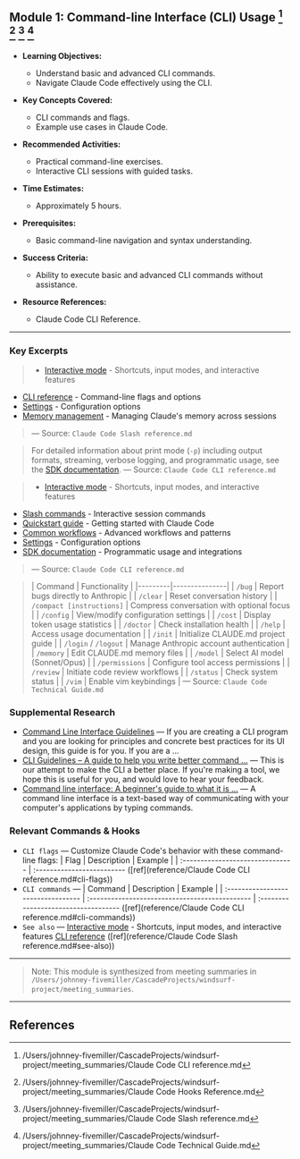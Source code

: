 ## Module 1: Command-line Interface (CLI) Usage [^1] [^2] [^3] [^4]

- **Learning Objectives:**
  - Understand basic and advanced CLI commands.
  - Navigate Claude Code effectively using the CLI.

- **Key Concepts Covered:**
  - CLI commands and flags.
  - Example use cases in Claude Code.

- **Recommended Activities:**
  - Practical command-line exercises.
  - Interactive CLI sessions with guided tasks.

- **Time Estimates:**
  - Approximately 5 hours.

- **Prerequisites:**
  - Basic command-line navigation and syntax understanding.

- **Success Criteria:**
  - Ability to execute basic and advanced CLI commands without assistance.

- **Resource References:**
  - Claude Code CLI Reference.

---

### Key Excerpts

> * [Interactive mode](/en/docs/claude-code/interactive-mode) - Shortcuts, input modes, and interactive features
* [CLI reference](/en/docs/claude-code/cli-reference) - Command-line flags and options
* [Settings](/en/docs/claude-code/settings) - Configuration options
* [Memory management](/en/docs/claude-code/memory) - Managing Claude's memory across sessions
> — Source: `Claude Code Slash reference.md`

> For detailed information about print mode (`-p`) including output formats,
streaming, verbose logging, and programmatic usage, see the
[SDK documentation](/en/docs/claude-code/sdk).
> — Source: `Claude Code CLI reference.md`

> * [Interactive mode](/en/docs/claude-code/interactive-mode) - Shortcuts, input modes, and interactive features
* [Slash commands](/en/docs/claude-code/slash-commands) - Interactive session commands
* [Quickstart guide](/en/docs/claude-code/quickstart) - Getting started with Claude Code
* [Common workflows](/en/docs/claude-code/common-workflows) - Advanced workflows and patterns
* [Settings](/en/docs/claude-code/settings) - Configuration options
* [SDK documentation](/en/docs/claude-code/sdk) - Programmatic usage and integrations
> — Source: `Claude Code CLI reference.md`

> | Command | Functionality |
|---------|---------------|
| `/bug` | Report bugs directly to Anthropic |
| `/clear` | Reset conversation history |
| `/compact [instructions]` | Compress conversation with optional focus |
| `/config` | View/modify configuration settings |
| `/cost` | Display token usage statistics |
| `/doctor` | Check installation health |
| `/help` | Access usage documentation |
| `/init` | Initialize CLAUDE.md project guide |
| `/login` / `/logout` | Manage Anthropic account authentication |
| `/memory` | Edit CLAUDE.md memory files |
| `/model` | Select AI model (Sonnet/Opus) |
| `/permissions` | Configure tool access permissions |
| `/review` | Initiate code review workflows |
| `/status` | Check system status |
| `/vim` | Enable vim keybindings |
> — Source: `Claude Code Technical Guide.md`


### Supplemental Research

- [Command Line Interface Guidelines](https://clig.dev/) — If you are creating a CLI program and you are looking for principles and concrete best practices for its UI design, this guide is for you. If you are a ...
- [CLI Guidelines – A guide to help you write better command ...](https://news.ycombinator.com/item?id=25304257) — This is our attempt to make the CLI a better place. If you're making a tool, we hope this is useful for you, and would love to hear your feedback.
- [Command line interface: A beginner's guide to what it is ...](https://www.contentful.com/blog/command-line-interfaces-explained/) — A command line interface is a text-based way of communicating with your computer's applications by typing commands.

### Relevant Commands & Hooks

- `CLI flags` — Customize Claude Code's behavior with these command-line flags: | Flag | Description | Example | | :------------------------------- | :------------------------- ([ref](reference/Claude Code CLI reference.md#cli-flags))
- `CLI commands` — | Command | Description | Example | | :--------------------------------- | :--------------------------------------------- | :----------------------------------- ([ref](reference/Claude Code CLI reference.md#cli-commands))
- `See also` — [Interactive mode](/en/docs/claude-code/interactive-mode) - Shortcuts, input modes, and interactive features [CLI reference](/en/docs/claude-code/cli-reference) ([ref](reference/Claude Code Slash reference.md#see-also))

---

> Note: This module is synthesized from meeting summaries in `/Users/johnney-fivemiller/CascadeProjects/windsurf-project/meeting_summaries`.


---

## References
[^1]: /Users/johnney-fivemiller/CascadeProjects/windsurf-project/meeting_summaries/Claude Code CLI reference.md
[^2]: /Users/johnney-fivemiller/CascadeProjects/windsurf-project/meeting_summaries/Claude Code Hooks Reference.md
[^3]: /Users/johnney-fivemiller/CascadeProjects/windsurf-project/meeting_summaries/Claude Code Slash reference.md
[^4]: /Users/johnney-fivemiller/CascadeProjects/windsurf-project/meeting_summaries/Claude Code Technical Guide.md
[^5]: /Users/johnney-fivemiller/CascadeProjects/windsurf-project/meeting_summaries/claude-code-insights.md
[^6]: /Users/johnney-fivemiller/CascadeProjects/windsurf-project/meeting_summaries/claude-code-masterclass-insights.md
[^7]: /Users/johnney-fivemiller/CascadeProjects/windsurf-project/meeting_summaries/cloud-code-discussion-insights.md
[^8]: /Users/johnney-fivemiller/CascadeProjects/windsurf-project/meeting_summaries/cloud-code-insights.md
[^9]: /Users/johnney-fivemiller/CascadeProjects/windsurf-project/meeting_summaries/cloud-code-masterclass-insights.md
[^10]: /Users/johnney-fivemiller/CascadeProjects/windsurf-project/meeting_summaries/cloud-code-masterclass.md
[^11]: /Users/johnney-fivemiller/CascadeProjects/windsurf-project/meeting_summaries/cloud-code-workshop.md
[^12]: /Users/johnney-fivemiller/CascadeProjects/windsurf-project/meeting_summaries/leveraging-claude-code-ai-development.md

